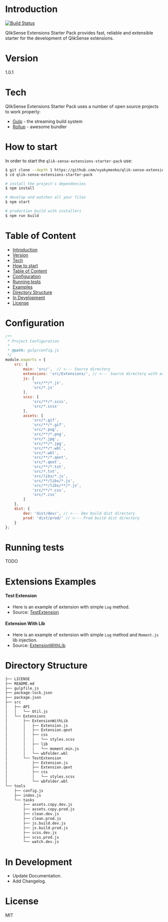 # Introduction

[![Build Status](https://travis-ci.org/vyakymenko/qlik-sense-extensions-starter-pack.svg?branch=master)](https://travis-ci.org/vyakymenko/qlik-sense-extensions-starter-pack)

QlikSense Extensions Starter Pack provides fast, reliable and extensible starter for the development of QlikSense extensions.

# Version
1.0.1

# Tech

QlikSense Extensions Starter Pack uses a number of open source projects to work properly:

* [Gulp] - the streaming build system
* [Rollup] - awesome bundler

# How to start

In order to start the `qlik-sense-extensions-starter-pack` use:

```bash
$ git clone --depth 1 https://github.com/vyakymenko/qlik-sense-extensions-starter-pack.git
$ cd qlik-sense-extensions-starter-pack

# install the project's dependencies
$ npm install

# develop and watches all your files
$ npm start

# production build with installers
$ npm run build
```

# Table of Content

- [Introduction](#introduction)
- [Version](#version)
- [Tech](#tech)
- [How to start](#how-to-start)
- [Table of Content](#table-of-content)
- [Configuration](#configuration)
- [Running tests](#running-tests)
- [Examples](#examples)
- [Directory Structure](#directory-structure)
- [In Development](#in-development)
- [License](#license)

# Configuration

```js
/**
 * Project Configuration
 *
 * @path: gulp/config.js
 */
module.exports = {
	src: {
		main: 'src/',  // <--- Source directory
		extensions: 'src/Extensions/', // <--- Source directory with extensions
		js: [
			'src/**/*.js',
			'src/*.js'
		],
		scss: [
			'src/**/*.scss',
			'src/*.scss'
		],
		assets: [
			'src/*.gif',
			'src/**/*.gif',
			'src/*.png',
			'src/**/*.png',
			'src/*.jpg',
			'src/**/*.jpg',
			'src/**/*.wbl',
			'src/*.wbl',
			'src/**/*.qext',
			'src/*.qext',
			'src/**/*.txt',
			'src/*.txt',
			'src/libs/*.js',
			'src/**/libs/*.js',
			'src/**/libs/**/*.js',
			'src/**/*.css',
			'src/*.css'
		]
	},
	dist: {
		dev: 'dist/dev/', // <--- Dev build dist directory
		prod: 'dist/prod/' // <--- Prod build dist directory
	}
};

```

# Running tests

TODO

# Extensions Examples

#### Test Extension

- Here is an example of extension with simple `Log` method.
- Source: [TestExtension](https://github.com/vyakymenko/qlik-sense-extensions-starter-pack/tree/master/src/Extensions/TestExtension)

#### Extension With Lib

- Here is an example of extension with simple `Log` method and `Moment.js` lib injection.
- Source: [ExtensionWithLib](https://github.com/vyakymenko/qlik-sense-extensions-starter-pack/tree/master/src/Extensions/ExtensionWithLib)

# Directory Structure

```sh
├── LICENSE
├── README.md
├── gulpfile.js
├── package-lock.json
├── package.json
├── src
│   ├── API
│   │   └── Util.js
│   └── Extensions
│       ├── ExtensionWithLib
│       │   ├── Extension.js
│       │   ├── Extension.qext
│       │   ├── css
│       │   │   └── styles.scss
│       │   ├── lib
│       │   │   └── moment.min.js
│       │   └── wbfolder.wbl
│       └── TestExtension
│           ├── Extension.js
│           ├── Extension.qext
│           ├── css
│           │   └── styles.scss
│           └── wbfolder.wbl
└── tools
    ├── config.js
    ├── index.js
    └── tasks
        ├── assets.copy.dev.js
        ├── assets.copy.prod.js
        ├── clean.dev.js
        ├── clean.prod.js
        ├── js.build.dev.js
        ├── js.build.prod.js
        ├── scss.dev.js
        ├── scss.prod.js
        └── watch.dev.js
```

# In Development
 - Update Documentation.
 - Add Changelog.
 
# License

MIT

   [Gulp]: <http://gulpjs.com>
   [Rollup]: <https://rollupjs.org>